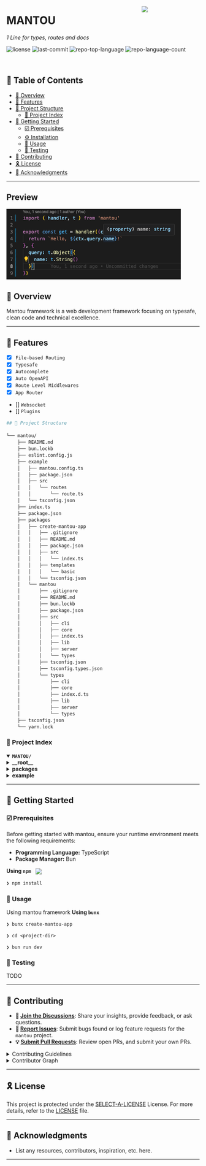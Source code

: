 <div align="left" style="position: relative;">
<img src="https://cdn-icons-png.flaticon.com/512/6295/6295417.png" align="right" width="30%" style="margin: -20px 0 0 20px;">
<h1>MANTOU</h1>
<p align="left">
	<em>1 Line for types, routes and docs</em>
</p>
<p align="left">
	<img src="https://img.shields.io/github/license/ppenter/mantou?style=default&logo=opensourceinitiative&logoColor=white&color=0080ff" alt="license">
	<img src="https://img.shields.io/github/last-commit/ppenter/mantou?style=default&logo=git&logoColor=white&color=0080ff" alt="last-commit">
	<img src="https://img.shields.io/github/languages/top/ppenter/mantou?style=default&color=0080ff" alt="repo-top-language">
	<img src="https://img.shields.io/github/languages/count/ppenter/mantou?style=default&color=0080ff" alt="repo-language-count">
</p>
<p align="left"><!-- default option, no dependency badges. -->

</p>
<p align="left">
	<!-- default option, no dependency badges. -->
</p>
</div>
<br clear="right">

## 🔗 Table of Contents

- [📍 Overview](#-overview)
- [👾 Features](#-features)
- [📁 Project Structure](#-project-structure)
  - [📂 Project Index](#-project-index)
- [🚀 Getting Started](#-getting-started)
  - [☑️ Prerequisites](#-prerequisites)
  - [⚙️ Installation](#-installation)
  - [🤖 Usage](#🤖-usage)
  - [🧪 Testing](#🧪-testing)
- [🔰 Contributing](#-contributing)
- [🎗 License](#-license)
- [🙌 Acknowledgments](#-acknowledgments)

---
## Preview
<img src="./docs/images/Screenshot 2567-12-26 at 02.23.02.png"/>

## 📍 Overview

Mantou framework is a web development framework focusing on typesafe, clean code and technical excellence.

---

## 👾 Features

- [X] `File-based Routing`
- [X] `Typesafe`
- [X] `Autocomplete`
- [X] `Auto OpenAPI`
- [X] `Route Level Middlewares`
- [X] `App Router`
- [] `Websocket`
- [] `Plugins`

```sh
## 📁 Project Structure

└── mantou/
    ├── README.md
    ├── bun.lockb
    ├── eslint.config.js
    ├── example
    │   ├── mantou.config.ts
    │   ├── package.json
    │   ├── src
    │   │   └── routes
    │   │       └── route.ts
    │   └── tsconfig.json
    ├── index.ts
    ├── package.json
    ├── packages
    │   ├── create-mantou-app
    │   │   ├── .gitignore
    │   │   ├── README.md
    │   │   ├── package.json
    │   │   ├── src
    │   │   │   └── index.ts
    │   │   ├── templates
    │   │   │   └── basic
    │   │   └── tsconfig.json
    │   └── mantou
    │       ├── .gitignore
    │       ├── README.md
    │       ├── bun.lockb
    │       ├── package.json
    │       ├── src
    │       │   ├── cli
    │       │   ├── core
    │       │   ├── index.ts
    │       │   ├── lib
    │       │   ├── server
    │       │   └── types
    │       ├── tsconfig.json
    │       ├── tsconfig.types.json
    │       └── types
    │           ├── cli
    │           ├── core
    │           ├── index.d.ts
    │           ├── lib
    │           ├── server
    │           └── types
    ├── tsconfig.json
    └── yarn.lock
```


### 📂 Project Index
<details open>
	<summary><b><code>MANTOU/</code></b></summary>
	<details> <!-- __root__ Submodule -->
		<summary><b>__root__</b></summary>
		<blockquote>
			<table>
			<tr>
				<td><b><a href='https://github.com/ppenter/mantou/blob/master/tsconfig.json'>tsconfig.json</a></b></td>
				<td>- Configures TypeScript compiler settings for the project, enabling advanced JavaScript features and React JSX support while enforcing strict type-checking and best practices<br>- It optimizes module resolution for bundlers and prevents code emission, ensuring the project's robust structure and maintainability without compiling output files.</td>
			</tr>
			<tr>
				<td><b><a href='https://github.com/ppenter/mantou/blob/master/index.ts'>index.ts</a></b></td>
				<td>- Initiates the application by logging a greeting message, specifically tailored for execution in the Bun JavaScript runtime environment<br>- Positioned at the root of the project structure, it serves as the entry point, setting the tone for the application's functionality and demonstrating basic output capabilities within the broader system architecture.</td>
			</tr>
			<tr>
				<td><b><a href='https://github.com/ppenter/mantou/blob/master/package.json'>package.json</a></b></td>
				<td>- Serves as the configuration backbone for the Mantou project, defining build processes, managing dependencies, and setting up development environments<br>- It orchestrates the compilation and cleanup tasks essential for preparing the software for deployment, while also integrating linting and type-checking tools to ensure code quality and consistency across the project's modules.</td>
			</tr>
			<tr>
				<td><b><a href='https://github.com/ppenter/mantou/blob/master/eslint.config.js'>eslint.config.js</a></b></td>
				<td>- Configures ESLint for a project, integrating standard JavaScript and TypeScript rules with specific customizations<br>- It sets global definitions for browser environments and adjusts rules to enhance code quality and consistency, such as indentation<br>- The configuration relaxes restrictions on several common warnings to suit the project's coding standards.</td>
			</tr>
			</table>
		</blockquote>
	</details>
	<details> <!-- packages Submodule -->
		<summary><b>packages</b></summary>
		<blockquote>
			<details>
				<summary><b>mantou</b></summary>
				<blockquote>
					<table>
					<tr>
						<td><b><a href='https://github.com/ppenter/mantou/blob/master/packages/mantou/tsconfig.json'>tsconfig.json</a></b></td>
						<td>- Configures TypeScript compiler settings for the Mantou package, enabling advanced JavaScript features and strict type-checking to enhance code quality and maintainability<br>- It sets up module resolution tailored for bundlers and specifies output directories for compiled code and type declarations, ensuring a structured and efficient development environment within the project's architecture.</td>
					</tr>
					<tr>
						<td><b><a href='https://github.com/ppenter/mantou/blob/master/packages/mantou/tsconfig.types.json'>tsconfig.types.json</a></b></td>
						<td>- Configures TypeScript compilation for the Mantou package, focusing on modern JavaScript features and strict type-checking<br>- It enables JavaScript file inclusion, generates type declarations, and sets up path aliases for simplified imports<br>- The configuration ensures the output is optimized for bundlers and excludes unnecessary directories from the compilation process.</td>
					</tr>
					<tr>
						<td><b><a href='https://github.com/ppenter/mantou/blob/master/packages/mantou/package.json'>package.json</a></b></td>
						<td>- Serves as the configuration center for the Mantou package, defining its structure, dependencies, and build scripts<br>- It facilitates the development and distribution of both the library and command-line interface components, ensuring compatibility and efficient project management through automated tasks for building, testing, and deployment.</td>
					</tr>
					</table>
					<details>
						<summary><b>types</b></summary>
						<blockquote>
							<table>
							<tr>
								<td><b><a href='https://github.com/ppenter/mantou/blob/master/packages/mantou/types/index.d.ts'>index.d.ts</a></b></td>
								<td>- Centralizes key exports and types for the Mantou module within the Elysia framework, facilitating the development of server applications<br>- It integrates essential components like controllers and handlers, and provides utilities such as guards for routing<br>- This setup enhances modularity and simplifies access to common functionalities across the project.</td>
							</tr>
							</table>
							<details>
								<summary><b>types</b></summary>
								<blockquote>
									<table>
									<tr>
										<td><b><a href='https://github.com/ppenter/mantou/blob/master/packages/mantou/types/types/controller.d.ts'>controller.d.ts</a></b></td>
										<td>- Defines a `Controller` class within the Mantou project, serving as a template for handling various HTTP methods including GET, POST, PUT, PATCH, and DELETE<br>- Each method can be optionally implemented to manage request contexts and return promises, facilitating flexible web service responses across different endpoints in the application's architecture.</td>
									</tr>
									<tr>
										<td><b><a href='https://github.com/ppenter/mantou/blob/master/packages/mantou/types/types/server.d.ts'>server.d.ts</a></b></td>
										<td>- Defines the configuration options for server setup within the Mantou project, including development mode, port, host, SSL, middleware integration, and directory settings<br>- It also incorporates Swagger configuration for API documentation and CORS settings to manage cross-origin resource sharing, enhancing the project's modularity and scalability in networked environments.</td>
									</tr>
									<tr>
										<td><b><a href='https://github.com/ppenter/mantou/blob/master/packages/mantou/types/types/core.d.ts'>core.d.ts</a></b></td>
										<td>- Defines core types and interfaces for the Mantou framework, including configurations for the framework itself and plugins<br>- It introduces a Plugin type for extending functionality, a FrameworkConfig for setup options, and a GuardFunction for security checks, alongside HttpMethod types to standardize HTTP operations across the application.</td>
									</tr>
									<tr>
										<td><b><a href='https://github.com/ppenter/mantou/blob/master/packages/mantou/types/types/shema.d.ts'>shema.d.ts</a></b></td>
										<td>- Defines a series of TypeScript types and utility functions for schema validation, focusing on type safety and transformation between input and output types<br>- It includes basic schemas for strings, numbers, and booleans, and a composite object schema that aggregates other schemas, facilitating structured data validation across the codebase.</td>
									</tr>
									<tr>
										<td><b><a href='https://github.com/ppenter/mantou/blob/master/packages/mantou/types/types/handler.d.ts'>handler.d.ts</a></b></td>
										<td>- Defines the structure for handling HTTP route contexts within the Mantou project, specifying the types for query parameters, URL parameters, request bodies, and headers<br>- It also includes mechanisms for setting response headers and status codes, ensuring consistent interaction handling across the application's server-side components.</td>
									</tr>
									</table>
								</blockquote>
							</details>
							<details>
								<summary><b>lib</b></summary>
								<blockquote>
									<table>
									<tr>
										<td><b><a href='https://github.com/ppenter/mantou/blob/master/packages/mantou/types/lib/fs.d.ts'>fs.d.ts</a></b></td>
										<td>- Exported from the `packages/mantou/types/lib/fs.d.ts`, the `loadConfig` function plays a crucial role in asynchronously loading configuration settings, potentially from a specified path<br>- It serves as a foundational component within the broader codebase, facilitating dynamic configuration management essential for the application's adaptability and scalability.</td>
									</tr>
									<tr>
										<td><b><a href='https://github.com/ppenter/mantou/blob/master/packages/mantou/types/lib/logger.d.ts'>logger.d.ts</a></b></td>
										<td>- Exports a logger instance from the Consola library, which is utilized across the entire codebase for logging purposes<br>- Positioned within the `types/lib` directory of the `mantou` package, it standardizes how messages are logged, aiding in debugging and providing consistent log output format and behavior throughout the application's various components.</td>
									</tr>
									</table>
								</blockquote>
							</details>
							<details>
								<summary><b>core</b></summary>
								<blockquote>
									<table>
									<tr>
										<td><b><a href='https://github.com/ppenter/mantou/blob/master/packages/mantou/types/core/types.d.ts'>types.d.ts</a></b></td>
										<td>- Serves as a placeholder or initializer within the 'mantou' package, specifically under the 'types' module for TypeScript definitions<br>- Its presence likely indicates a setup for further expansion or a structural requirement in the broader codebase, ensuring proper type definitions are maintained and accessible across different components of the project.</td>
									</tr>
									<tr>
										<td><b><a href='https://github.com/ppenter/mantou/blob/master/packages/mantou/types/core/file-base-router.d.ts'>file-base-router.d.ts</a></b></td>
										<td>- Defines routing utilities for the Elysia framework within the Mantou project, enabling the creation, configuration, and guarding of routes<br>- It facilitates the handling of different content types and integrates schema validation for request and response data, enhancing API structure and security.</td>
									</tr>
									</table>
								</blockquote>
							</details>
							<details>
								<summary><b>cli</b></summary>
								<blockquote>
									<table>
									<tr>
										<td><b><a href='https://github.com/ppenter/mantou/blob/master/packages/mantou/types/cli/index.d.ts'>index.d.ts</a></b></td>
										<td>- Serves as a TypeScript declaration file within the Mantou project, specifically for the CLI tooling<br>- Positioned in the types directory, it ensures type safety and enhances developer tooling by providing TypeScript definitions for the CLI functionalities, facilitating easier maintenance and scalability of the command-line interface components across the project.</td>
									</tr>
									</table>
								</blockquote>
							</details>
							<details>
								<summary><b>server</b></summary>
								<blockquote>
									<table>
									<tr>
										<td><b><a href='https://github.com/ppenter/mantou/blob/master/packages/mantou/types/server/index.test.d.ts'>index.test.d.ts</a></b></td>
										<td>- Serves as a placeholder or stub within the server types package of the Mantou project, likely facilitating type checking or integration testing without adding actual functionality<br>- Positioned in the test directory, it underscores the project's emphasis on maintaining robust type definitions across different modules for enhanced scalability and maintainability.</td>
									</tr>
									<tr>
										<td><b><a href='https://github.com/ppenter/mantou/blob/master/packages/mantou/types/server/index.d.ts'>index.d.ts</a></b></td>
										<td>- Defines a function to initialize and start a server using the Elysia framework, configured with specific server options<br>- The function ensures the server is set up with customized configurations for decorators, stores, and schema management, enhancing the server's functionality and integration within the broader application architecture.</td>
									</tr>
									</table>
								</blockquote>
							</details>
						</blockquote>
					</details>
					<details>
						<summary><b>src</b></summary>
						<blockquote>
							<table>
							<tr>
								<td><b><a href='https://github.com/ppenter/mantou/blob/master/packages/mantou/src/index.ts'>index.ts</a></b></td>
								<td>- Serves as the central export hub for the Mantou module within the Elysia framework, facilitating the integration and utilization of core functionalities such as routing and server options management<br>- It provides streamlined access to essential components like controllers and handlers, enhancing modularity and ease of use in web application development.</td>
							</tr>
							</table>
							<details>
								<summary><b>types</b></summary>
								<blockquote>
									<table>
									<tr>
										<td><b><a href='https://github.com/ppenter/mantou/blob/master/packages/mantou/src/types/controller.ts'>controller.ts</a></b></td>
										<td>- Defines a Controller class within the Mantou package, outlining potential HTTP methods such as GET, POST, PUT, PATCH, and DELETE<br>- Each method is designed to handle respective requests, facilitating the creation of a versatile and scalable server-side logic framework that can be extended or customized for various application needs within the broader project architecture.</td>
									</tr>
									<tr>
										<td><b><a href='https://github.com/ppenter/mantou/blob/master/packages/mantou/src/types/server.ts'>server.ts</a></b></td>
										<td>- Defines the configuration options for a server within the Mantou module, part of a larger framework<br>- It includes settings for development mode, server port, host, SSL, middleware integration, directory paths, Swagger documentation configuration, and CORS settings<br>- This interface is crucial for initializing server instances with customized settings across different environments.</td>
									</tr>
									<tr>
										<td><b><a href='https://github.com/ppenter/mantou/blob/master/packages/mantou/src/types/handler.ts'>handler.ts</a></b></td>
										<td>- Defines the structure for route handling within the Mantou package, specifying the types for query parameters, URL parameters, request bodies, and headers<br>- It also includes a mechanism for setting response headers and status codes, ensuring consistent interaction handling across the application's network communication layer<br>- This setup is crucial for maintaining robust and scalable server-side logic.</td>
									</tr>
									<tr>
										<td><b><a href='https://github.com/ppenter/mantou/blob/master/packages/mantou/src/types/shema.ts'>shema.ts</a></b></td>
										<td>- Defines a set of TypeScript types and utilities for schema validation within the Mantou project, facilitating type-safe input and output operations across various data types including strings, numbers, booleans, and objects<br>- It ensures consistent data handling and validation logic throughout the application's architecture.</td>
									</tr>
									</table>
								</blockquote>
							</details>
							<details>
								<summary><b>lib</b></summary>
								<blockquote>
									<table>
									<tr>
										<td><b><a href='https://github.com/ppenter/mantou/blob/master/packages/mantou/src/lib/logger.ts'>logger.ts</a></b></td>
										<td>- Establishes a centralized logging system within the Mantou project, utilizing the Consola library to create a consistent logging interface<br>- This setup enhances debugging and monitoring across the application by providing a unified mechanism for outputting diagnostic messages, crucial for maintaining the robustness and traceability of the software throughout its components.</td>
									</tr>
									<tr>
										<td><b><a href='https://github.com/ppenter/mantou/blob/master/packages/mantou/src/lib/fs.ts'>fs.ts</a></b></td>
										<td>- LoadConfig, defined in `packages/mantou/src/lib/fs.ts`, serves as a crucial function within the codebase, responsible for dynamically importing and handling configuration from a specified path, defaulting to "mantou.config.js"<br>- It ensures configurations are loaded correctly, providing fallbacks and error handling to maintain robustness in the system's configuration management process.</td>
									</tr>
									</table>
								</blockquote>
							</details>
							<details>
								<summary><b>core</b></summary>
								<blockquote>
									<table>
									<tr>
										<td><b><a href='https://github.com/ppenter/mantou/blob/master/packages/mantou/src/core/file-base-router.ts'>file-base-router.ts</a></b></td>
										<td>- Defines and manages the routing logic within the Mantou project, dynamically resolving and registering routes and middleware based on file structure<br>- It utilizes schema validation to ensure data integrity and supports dynamic route handling, enhancing the application's scalability and maintainability by automating route setup and validation processes.</td>
									</tr>
									</table>
								</blockquote>
							</details>
							<details>
								<summary><b>cli</b></summary>
								<blockquote>
									<table>
									<tr>
										<td><b><a href='https://github.com/ppenter/mantou/blob/master/packages/mantou/src/cli/index.ts'>index.ts</a></b></td>
										<td>- Manages the Mantou framework's command-line interface, enabling developers to start both development and production servers<br>- Features include hot reloading during development through file watching and graceful shutdown capabilities<br>- It handles server restarts on file changes and manages environmental settings for different deployment stages.</td>
									</tr>
									</table>
								</blockquote>
							</details>
							<details>
								<summary><b>server</b></summary>
								<blockquote>
									<table>
									<tr>
										<td><b><a href='https://github.com/ppenter/mantou/blob/master/packages/mantou/src/server/index.ts'>index.ts</a></b></td>
										<td>- Initializes and configures a server using the Elysia framework, integrating environment settings, logging, and optional features like Swagger API documentation and CORS<br>- It dynamically loads and applies route configurations from a specified directory, and launches the server, logging the startup details.</td>
									</tr>
									</table>
								</blockquote>
							</details>
						</blockquote>
					</details>
				</blockquote>
			</details>
			<details>
				<summary><b>create-mantou-app</b></summary>
				<blockquote>
					<table>
					<tr>
						<td><b><a href='https://github.com/ppenter/mantou/blob/master/packages/create-mantou-app/tsconfig.json'>tsconfig.json</a></b></td>
						<td>- Configures TypeScript compiler options for the `create-mantou-app` package, enabling the latest JavaScript features and React JSX support<br>- It sets strict coding standards while allowing JavaScript files, ensuring robust and modern code practices<br>- This configuration is pivotal for maintaining code quality and compatibility across the development environment in the project's architecture.</td>
					</tr>
					<tr>
						<td><b><a href='https://github.com/ppenter/mantou/blob/master/packages/create-mantou-app/package.json'>package.json</a></b></td>
						<td>- Serves as the core component for the `create-mantou-app` package, enabling the scaffolding of new applications using the Mantou framework<br>- It includes scripts for development and building the distribution, manages dependencies necessary for the project setup, and integrates command-line utilities to streamline application creation<br>- The package connects to the main Mantou repository for updates and collaborative enhancements.</td>
					</tr>
					</table>
					<details>
						<summary><b>src</b></summary>
						<blockquote>
							<table>
							<tr>
								<td><b><a href='https://github.com/ppenter/mantou/blob/master/packages/create-mantou-app/src/index.ts'>index.ts</a></b></td>
								<td>- Facilitates the creation of new Mantou applications by setting up a project structure based on user-defined options such as project name and template choice<br>- It automates the generation of a configured `package.json`, and provides commands for development, building, and running the application, enhancing the setup experience for developers.</td>
							</tr>
							</table>
						</blockquote>
					</details>
					<details>
						<summary><b>templates</b></summary>
						<blockquote>
							<details>
								<summary><b>basic</b></summary>
								<blockquote>
									<table>
									<tr>
										<td><b><a href='https://github.com/ppenter/mantou/blob/master/packages/create-mantou-app/templates/basic/tsconfig.json'>tsconfig.json</a></b></td>
										<td>- Configures TypeScript compilation settings for a basic application template within the 'create-mantou-app' package<br>- It specifies modern JavaScript features, strict type-checking, and custom path resolutions to enhance development practices<br>- The configuration ensures no output files are emitted, directing type declarations to a specific directory, thereby streamlining the development and build process.</td>
									</tr>
									<tr>
										<td><b><a href='https://github.com/ppenter/mantou/blob/master/packages/create-mantou-app/templates/basic/mantou.config.ts'>mantou.config.ts</a></b></td>
										<td>- Configures server options for a basic Mantou application, specifically setting up Swagger documentation at the '/docs' path<br>- It outlines the API's title, description, version, and security protocols, including JWT authentication for secure access<br>- This configuration is crucial for API documentation and security setup within the project's architecture.</td>
									</tr>
									</table>
									<details>
										<summary><b>src</b></summary>
										<blockquote>
											<details>
												<summary><b>routes</b></summary>
												<blockquote>
													<table>
													<tr>
														<td><b><a href='https://github.com/ppenter/mantou/blob/master/packages/create-mantou-app/templates/basic/src/routes/route.ts'>route.ts</a></b></td>
														<td>- Defines a route within the Mantou application framework, implementing an authentication guard to restrict access based on user roles<br>- Specifically, it sets up a GET route that returns a simple greeting, but only allows access to users with the 'buyer' role, ensuring role-based access control within the application's routing logic.</td>
													</tr>
													</table>
												</blockquote>
											</details>
										</blockquote>
									</details>
								</blockquote>
							</details>
						</blockquote>
					</details>
				</blockquote>
			</details>
		</blockquote>
	</details>
	<details> <!-- example Submodule -->
		<summary><b>example</b></summary>
		<blockquote>
			<table>
			<tr>
				<td><b><a href='https://github.com/ppenter/mantou/blob/master/example/tsconfig.json'>tsconfig.json</a></b></td>
				<td>- Configures TypeScript compiler settings for a project, enabling the latest JavaScript features and strict type-checking to ensure code quality<br>- It sets up path aliases for simpler imports and specifies output directories for compiled code and type declarations, enhancing modularity and maintainability of the codebase.</td>
			</tr>
			<tr>
				<td><b><a href='https://github.com/ppenter/mantou/blob/master/example/mantou.config.ts'>mantou.config.ts</a></b></td>
				<td>- Configures server options for the Mantou project, specifically setting up Swagger documentation accessible at '/docs'<br>- It details API information including title, description, and version, and establishes security protocols using JWT authentication<br>- This setup enhances API usability and security, centralizing configuration in a single module within the project architecture.</td>
			</tr>
			<tr>
				<td><b><a href='https://github.com/ppenter/mantou/blob/master/example/package.json'>package.json</a></b></td>
				<td>- Manages the build and development setup for the 'example' module within the project, specifying dependencies and scripts for operations like development, starting the server, and building the project<br>- It utilizes 'mantou' for task automation and 'typescript' for type checking, ensuring the module's compatibility and functionality as part of the broader system architecture.</td>
			</tr>
			</table>
			<details>
				<summary><b>src</b></summary>
				<blockquote>
					<details>
						<summary><b>routes</b></summary>
						<blockquote>
							<table>
							<tr>
								<td><b><a href='https://github.com/ppenter/mantou/blob/master/example/src/routes/route.ts'>route.ts</a></b></td>
								<td>- Defines a route within the application that incorporates an authentication guard<br>- The guard checks if the user has the 'buyer' role before allowing access to the route<br>- Upon successful authentication, the route responds with a simple greeting message<br>- This setup ensures that certain functionalities are restricted to authenticated users with specific roles.</td>
							</tr>
							</table>
						</blockquote>
					</details>
				</blockquote>
			</details>
		</blockquote>
	</details>
</details>

---
## 🚀 Getting Started

### ☑️ Prerequisites

Before getting started with mantou, ensure your runtime environment meets the following requirements:

- **Programming Language:** TypeScript
- **Package Manager:** Bun


**Using `npm`** &nbsp; [<img align="center" src="https://img.shields.io/badge/npm-CB3837.svg?style={badge_style}&logo=npm&logoColor=white" />](https://www.npmjs.com/)

```sh
❯ npm install
```




### 🤖 Usage
Using mantou framework
**Using `bunx`** &nbsp; [<img align="center" src="" />]()

```
❯ bunx create-mantou-app
```

```
❯ cd <project-dir>
```

```
❯ bun run dev
```


### 🧪 Testing

TODO


---

## 🔰 Contributing

- **💬 [Join the Discussions](https://github.com/ppenter/mantou/discussions)**: Share your insights, provide feedback, or ask questions.
- **🐛 [Report Issues](https://github.com/ppenter/mantou/issues)**: Submit bugs found or log feature requests for the `mantou` project.
- **💡 [Submit Pull Requests](https://github.com/ppenter/mantou/blob/main/CONTRIBUTING.md)**: Review open PRs, and submit your own PRs.

<details closed>
<summary>Contributing Guidelines</summary>

1. **Fork the Repository**: Start by forking the project repository to your github account.
2. **Clone Locally**: Clone the forked repository to your local machine using a git client.
   ```sh
   git clone https://github.com/ppenter/mantou
   ```
3. **Create a New Branch**: Always work on a new branch, giving it a descriptive name.
   ```sh
   git checkout -b new-feature-x
   ```
4. **Make Your Changes**: Develop and test your changes locally.
5. **Commit Your Changes**: Commit with a clear message describing your updates.
   ```sh
   git commit -m 'Implemented new feature x.'
   ```
6. **Push to github**: Push the changes to your forked repository.
   ```sh
   git push origin new-feature-x
   ```
7. **Submit a Pull Request**: Create a PR against the original project repository. Clearly describe the changes and their motivations.
8. **Review**: Once your PR is reviewed and approved, it will be merged into the main branch. Congratulations on your contribution!
</details>

<details closed>
<summary>Contributor Graph</summary>
<br>
<p align="left">
   <a href="https://github.com{/ppenter/mantou/}graphs/contributors">
      <img src="https://contrib.rocks/image?repo=ppenter/mantou">
   </a>
</p>
</details>

---

## 🎗 License

This project is protected under the [SELECT-A-LICENSE](https://choosealicense.com/licenses) License. For more details, refer to the [LICENSE](https://choosealicense.com/licenses/) file.

---

## 🙌 Acknowledgments

- List any resources, contributors, inspiration, etc. here.

---